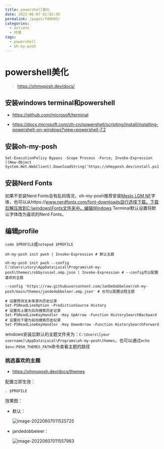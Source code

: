 ```yaml
---
title: powershell美化
date: 2022-06-07 01:02:45
permalink: /pages/fd0b85/
categories:
  - actions
  - 环境
tags:
  - powershell
  - oh-my-posh
---
```

# powershell美化

> https://ohmyposh.dev/docs/

## 安装windows terminal和powershell

- https://github.com/microsoft/terminal

- https://docs.microsoft.com/zh-cn/powershell/scripting/install/installing-powershell-on-windows?view=powershell-7.2



## 安装oh-my-posh

```shell
Set-ExecutionPolicy Bypass -Scope Process -Force; Invoke-Expression ((New-Object System.Net.WebClient).DownloadString('https://ohmyposh.dev/install.ps1'))
```



## 安装Nerd Fonts

如果不安装Nerd Fonts会有乱码情况，oh-my-posh推荐安装[Meslo LGM NF](https://github.com/ryanoasis/nerd-fonts/releases/download/v2.1.0/Meslo.zip)字体，也可以从https://www.nerdfonts.com/font-downloads自行选择下载。下载后解压放到C:\windows\Fonts文件夹中。编辑Windows Terminal默认设置将默认字体改为喜欢的Nerd Fonts。



## 编辑profile

`code $PROFILE`或`notepad $PROFILE`

```shell
oh-my-posh init pwsh | Invoke-Expression # 默认主题

oh-my-posh init pwsh --config C:\Users\story\AppData\Local\Programs\oh-my-posh\themes\robbyrussel.omp.json | Invoke-Expression # --config可以配置喜欢的主题

--config 'https://raw.githubusercontent.com/JanDeDobbeleer/oh-my-posh/main/themes/jandedobbeleer.omp.json' # 也可以配置远程主题
```
```shell
# 设置预测文本来源为历史记录
Set-PSReadLineOption -PredictionSource History
# 设置向上键为后向搜索历史记录
Set-PSReadLineKeyHandler -Key UpArrow -Function HistorySearchBackward
# 设置向下键为前向搜索历史纪录
Set-PSReadLineKeyHandler -Key DownArrow -Function HistorySearchForward

```

windows安装后默认的主题文件夹为：`C:\Users\[your username]\AppData\Local\Programs\oh-my-posh\themes`，也可以通过`echo $env:POSH_THEMES_PATH`命令查看主题的路径

### 挑选喜欢的主题

- https://ohmyposh.dev/docs/themes



配置立即生效：

```
. $PROFILE
```



效果图：

- 默认：

  ![image-20220607011525725](https://storyxc.com/images/blog/image-20220607011525725.png)

- jandedobbeleer：

  ![image-20220607011557983](https://storyxc.com/images/blog/image-20220607011557983.png)
